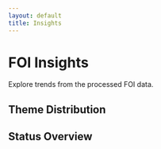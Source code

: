 ```yaml
---
layout: default
title: Insights
---
```


# FOI Insights

Explore trends from the processed FOI data.

## Theme Distribution
<canvas id="themeChart"></canvas>

## Status Overview
<canvas id="statusChart"></canvas>

<script src="https://cdn.jsdelivr.net/npm/chart.js"></script>
<script src="/insights.js"></script>
